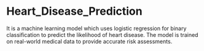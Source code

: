 # Heart_Disease_Prediction
It is a machine learning model which uses logistic regression for binary classification to predict the likelihood of heart disease. The model is trained on real-world medical data to provide accurate risk assessments.
